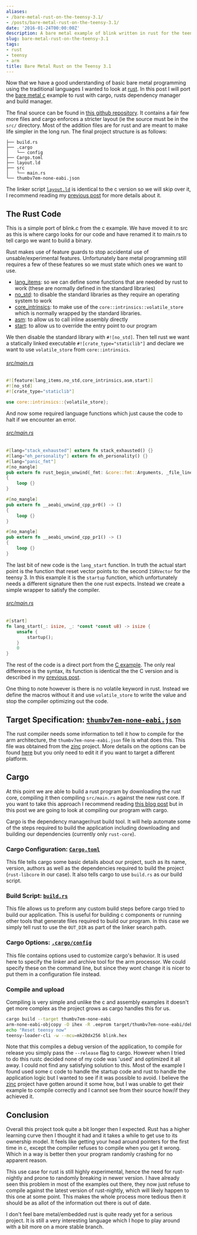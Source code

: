 ```yaml
---
aliases:
- /bare-metal-rust-on-the-teensy-3.1/
- /posts/bare-metal-rust-on-the-teensy-3.1/
date: '2016-01-24T00:00:00Z'
description: A bare metal example of blink written in rust for the teensy 3.1
slug: bare-metal-rust-on-the-teensy-3.1
tags:
- rust
- teensy
- arm
title: Bare Metal Rust on the Teensy 3.1
---
```


Now that we have a good understanding of basic bare metal programming using the
traditional languages I wanted to look at [rust](https://www.rust-lang.org/). In
this post I will port the [bare metal c](/bare-metal-c-on-the-teensy-3.1/)
example to rust with cargo, rusts dependency manager and build manager.

The final source can be found in [this github
repository](https://github.com/mdaffin/teensy-3-rust). It contains a fair few
more files and cargo enforces a stricter layout (ie the source must be in the
`src/` directory. Most of the addition files are for rust and are meant to make
life simpler in the long run. The final project structure is as follows:

```text
├── build.rs
├── .cargo
│   └── config
├── Cargo.toml
├── layout.ld
├── src
│   └── main.rs
└── thumbv7em-none-eabi.json
```

The linker script
[`layout.ld`](https://github.com/mdaffin/teensy-3-rust/blob/master/layout.ld)
is identical to the c version so we will skip over it, I recommend reading my
[previous post](/bare-metal-c-on-the-teensy-3.1/) for more details about it.

## The Rust Code

This is a simple port of blink.c from the c example. We have moved it to src as
this is where cargo looks for our code and have renamed it to main.rs to tell
cargo we want to build a binary.

Rust makes use of feature guards to stop accidental use of unsable/experimental
features. Unfortunately bare metal programming still requires a few of these
features so we must state which ones we want to use.

* [lang_items](https://doc.rust-lang.org/book/lang-items.html): so we can define
  some functions that are needed by rust to work (these are normally defined in
  the standard libraries)
* [no_std](https://doc.rust-lang.org/book/no-stdlib.html): to disable the
  standard libraries as they require an operating system to work
* [core_intrinsics](https://doc.rust-lang.org/core/intrinsics/): to make use of
  the `core::intrinsics::volatile_store` which is normally wrapped by the
  standard libraries.
* [asm](https://doc.rust-lang.org/book/inline-assembly.html): to allow us to
  call inline assembly directly
* [start](https://gist.github.com/luqmana/fa40eb63ff653fdfb3cf): to allow us to
  override the entry point to our program

We then disable the standard library with `#![no_std]`. Then tell rust we want a
statically linked executable `#![crate_type="staticlib"]` and declare we want to
use `volatile_store` from `core::intrinsics`.

###### [src/main.rs](https://github.com/mdaffin/teensy-3-rust/blob/master/src/main.rs#L1-L5)

```rust
#![feature(lang_items,no_std,core_intrinsics,asm,start)]
#![no_std]
#![crate_type="staticlib"]

use core::intrinsics::{volatile_store};
```

And now some required language functions which just cause the code to halt if we encounter an error.

###### [src/main.rs](https://github.com/mdaffin/teensy-3-rust/blob/master/src/main.rs#L7-L26)

```rust
#[lang="stack_exhausted"] extern fn stack_exhausted() {}
#[lang="eh_personality"] extern fn eh_personality() {}
#[lang="panic_fmt"]
#[no_mangle]
pub extern fn rust_begin_unwind(_fmt: &core::fmt::Arguments, _file_line: &(&'static str, usize)) -> !
{
    loop {}
}

#[no_mangle]
pub extern fn __aeabi_unwind_cpp_pr0() -> ()
{
    loop {}
}

#[no_mangle]
pub extern fn __aeabi_unwind_cpp_pr1() -> ()
{
    loop {}
}
```

The last bit of new code is the `lang_start` function. In truth the actual start
point is the function that reset vector points to: the second `ISRVector` for
the teensy 3. In this example it is the `startup` function, which unfortunately
needs a different signature then the one rust expects. Instead we create a
simple wrapper to satisfy the compiler.

###### [src/main.rs](https://github.com/mdaffin/teensy-3-rust/blob/master/src/main.rs#L137-L143)

```rust
#[start]
fn lang_start(_: isize, _: *const *const u8) -> isize {
    unsafe {
        startup();
    }
    0
}
```

The rest of the code is a direct port from the [C
example](https://gist.github.com/mdaffin/f9132c388fae9ef5f5fe#file-blink-c).
The only real difference is the syntax, its function is identical the the C
version and is described in my [previous post](/bare-metal-c-on-the-teensy-3.1/).

One thing to note however is there is no volatile keyword in rust. Instead we
define the macros without it and use `volatile_store` to write the value and
stop the compiler optimizing out the code.

## Target Specification: [`thumbv7em-none-eabi.json`](https://github.com/mdaffin/teensy-3-rust/blob/master/thumbv7em-none-eabi.json)

The rust compiler needs some information to tell it how to compile for the arm
architecture, the `thumbv7em-none-eabi.json` file is what does this. This file
was obtained from the
[zinc](https://github.com/hackndev/zinc/blob/master/thumbv7em-none-eabi.json)
project. More details on the options can be found
[here](http://smallcultfollowing.com/rust-int-variations/imem-umem/rustc_back/target/struct.TargetOptions.html)
but you only need to edit it if you want to target a different platform.

## Cargo

At this point we are able to build a rust program by downloading the rust core,
compiling it then compiling `src/main.rs` against the new rust core. If you want
to take this approach I recommend reading [this blog
post](http://www.hashmismatch.net/2015/05/18/pragmatic-bare-metal-rust.html) but
in this post we are going to look at compiling our program with cargo.

Cargo is the dependency manager/rust build tool. It will help automate some of
the steps required to build the application including downloading and building
our dependencies (currently only `rust-core`).

### Cargo Configuration: [`Cargo.toml`](https://github.com/mdaffin/teensy-3-rust/blob/master/Cargo.toml)

This file tells cargo some basic details about our project, such as its name,
version, authors as well as the dependencies required to build the project
(`rust-libcore` in our case). It also tells cargo to use `build.rs` as our build
script.

### Build Script: [`build.rs`](https://github.com/mdaffin/teensy-3-rust/blob/master/build.rs)

This file allows us to preform any custom build steps before cargo tried to
build our application. This is useful for building c components or running other
tools that generate files required to build our program. In this case we simply
tell rust to use the `OUT_DIR` as part of the linker search path.

### Cargo Options: [`.cargo/config`](https://github.com/mdaffin/teensy-3-rust/blob/master/.cargo/config)

This file contains options used to customize cargo's behavior. It is used here
to specify the linker and archive tool for the arm processor. We could specify
these on the command line, but since they wont change it is nicer to put them in
a configuration file instead.

### Compile and upload

Compiling is very simple and unlike the c and assembly examples it doesn't get
more complex as the project grows as cargo handles this for us.

```bash
cargo build --target thumbv7em-none-eabi
arm-none-eabi-objcopy -O ihex -R .eeprom target/thumbv7em-none-eabi/debug/blink blink.hex
echo "Reset teensy now"
teensy-loader-cli -w --mcu=mk20dx256 blink.hex
```

Note that this compiles a debug version of the application, to compile for
release you simply pass the `--release` flag to cargo. However when I tried to
do this rustc decided none of my code was 'used' and optimized it all away. I
could not find any satisfying solution to this. Most of the example I found used
some c code to handle the startup code and rust to handle the application logic
but I wanted to see if it was possible to avoid. I believe the
[zinc](https://zinc.rs/) project have gotten around it some how, but I was
unable to get their example to compile correctly and I cannot see from their
source how/if they achieved it.

## Conclusion

Overall this project took quite a bit longer then I expected. Rust has a higher
learning curve then I thought it had and it takes a while to get use to its
ownership model. It feels like getting your head around pointers for the first
time in c, except the compiler refuses to compile when you get it wrong. Which
in a way is better then your program randomly crashing for no apparent reason.

This use case for rust is still highly experimental, hence the need for
rust-nightly and prone to randomly breaking in newer version. I have already
seen this problem in most of the examples out there, they now just refuse to
compile against the latest version of rust-nightly, which will likely happen to
this one at some point. This makes the whole process more tedious then it should
be as allot of the information out there is out of date.

I don't feel bare metal/embedded rust is quite ready yet for a serious project.
It is still a very interesting language which I hope to play around with a bit
more on a more stable branch.
